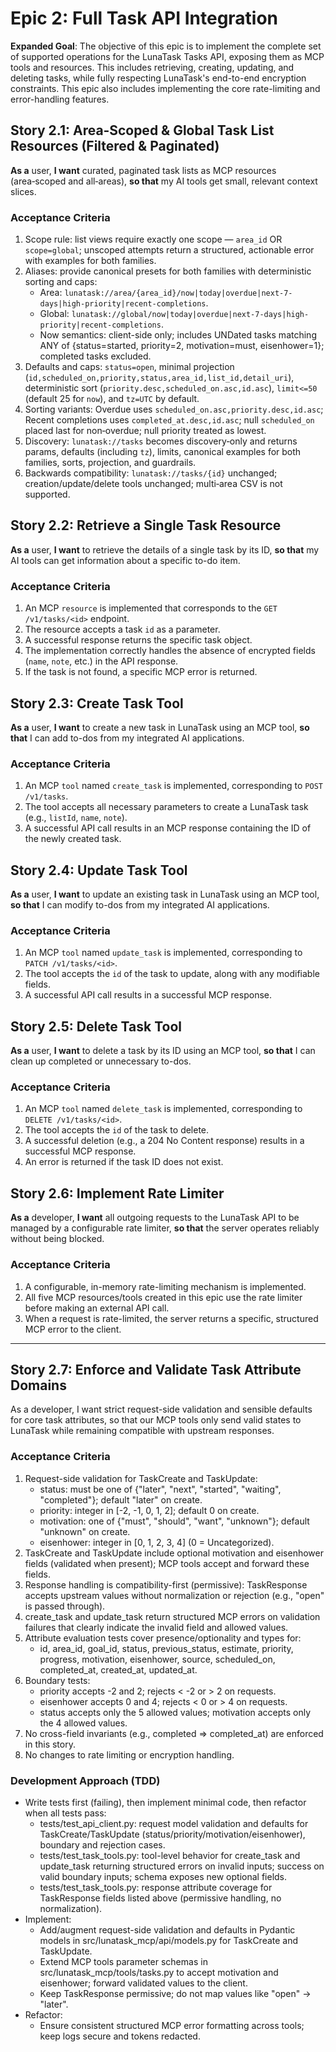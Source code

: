 # Epic 2: Full Task API Integration

**Expanded Goal**: The objective of this epic is to implement the complete set of supported operations for the LunaTask Tasks API, exposing them as MCP tools and resources. This includes retrieving, creating, updating, and deleting tasks, while fully respecting LunaTask's end-to-end encryption constraints. This epic also includes implementing the core rate-limiting and error-handling features.

## **Story 2.1: Area‑Scoped & Global Task List Resources (Filtered & Paginated)**
**As a** user, **I want** curated, paginated task lists as MCP resources (area‑scoped and all‑areas), **so that** my AI tools get small, relevant context slices.
### Acceptance Criteria
1. Scope rule: list views require exactly one scope — `area_id` OR `scope=global`; unscoped attempts return a structured, actionable error with examples for both families.
2. Aliases: provide canonical presets for both families with deterministic sorting and caps:
   - Area: `lunatask://area/{area_id}/now|today|overdue|next-7-days|high-priority|recent-completions`.
   - Global: `lunatask://global/now|today|overdue|next-7-days|high-priority|recent-completions`.
   - Now semantics: client-side only; includes UNDated tasks matching ANY of {status=started, priority=2,
     motivation=must, eisenhower=1}; completed tasks excluded.
3. Defaults and caps: `status=open`, minimal projection (`id,scheduled_on,priority,status,area_id,list_id,detail_uri`), deterministic sort (`priority.desc,scheduled_on.asc,id.asc`), `limit<=50` (default 25 for `now`), and `tz=UTC` by default.
4. Sorting variants: Overdue uses `scheduled_on.asc,priority.desc,id.asc`; Recent completions uses `completed_at.desc,id.asc`; null `scheduled_on` placed last for non‑overdue; null priority treated as lowest.
5. Discovery: `lunatask://tasks` becomes discovery‑only and returns params, defaults (including `tz`), limits, canonical examples for both families, sorts, projection, and guardrails.
6. Backwards compatibility: `lunatask://tasks/{id}` unchanged; creation/update/delete tools unchanged; multi‑area CSV is not supported.

## **Story 2.2: Retrieve a Single Task Resource**
**As a** user, **I want** to retrieve the details of a single task by its ID, **so that** my AI tools can get information about a specific to-do item.
### Acceptance Criteria
1. An MCP `resource` is implemented that corresponds to the `GET /v1/tasks/<id>` endpoint.
2. The resource accepts a task `id` as a parameter.
3. A successful response returns the specific task object.
4. The implementation correctly handles the absence of encrypted fields (`name`, `note`, etc.) in the API response.
5. If the task is not found, a specific MCP error is returned.

## **Story 2.3: Create Task Tool**
**As a** user, **I want** to create a new task in LunaTask using an MCP tool, **so that** I can add to-dos from my integrated AI applications.
### Acceptance Criteria
1. An MCP `tool` named `create_task` is implemented, corresponding to `POST /v1/tasks`.
2. The tool accepts all necessary parameters to create a LunaTask task (e.g., `listId`, `name`, `note`).
3. A successful API call results in an MCP response containing the ID of the newly created task.

## **Story 2.4: Update Task Tool**
**As a** user, **I want** to update an existing task in LunaTask using an MCP tool, **so that** I can modify to-dos from my integrated AI applications.
### Acceptance Criteria
1. An MCP `tool` named `update_task` is implemented, corresponding to `PATCH /v1/tasks/<id>`.
2. The tool accepts the `id` of the task to update, along with any modifiable fields.
3. A successful API call results in a successful MCP response.

## **Story 2.5: Delete Task Tool**
**As a** user, **I want** to delete a task by its ID using an MCP tool, **so that** I can clean up completed or unnecessary to-dos.
### Acceptance Criteria
1. An MCP `tool` named `delete_task` is implemented, corresponding to `DELETE /v1/tasks/<id>`.
2. The tool accepts the `id` of the task to delete.
3. A successful deletion (e.g., a 204 No Content response) results in a successful MCP response.
4. An error is returned if the task ID does not exist.

## **Story 2.6: Implement Rate Limiter**
**As a** developer, **I want** all outgoing requests to the LunaTask API to be managed by a configurable rate limiter, **so that** the server operates reliably without being blocked.
### Acceptance Criteria
1. A configurable, in-memory rate-limiting mechanism is implemented.
2. All five MCP resources/tools created in this epic use the rate limiter before making an external API call.
3. When a request is rate-limited, the server returns a specific, structured MCP error to the client.

---
## Story 2.7: Enforce and Validate Task Attribute Domains

As a developer, I want strict request-side validation and sensible defaults for core task attributes, so that our MCP tools only send valid states to LunaTask while remaining compatible with upstream responses.

### Acceptance Criteria
1. Request-side validation for TaskCreate and TaskUpdate:
   - status: must be one of {"later", "next", "started", "waiting", "completed"}; default "later" on create.
   - priority: integer in [-2, -1, 0, 1, 2]; default 0 on create.
   - motivation: one of {"must", "should", "want", "unknown"}; default "unknown" on create.
   - eisenhower: integer in [0, 1, 2, 3, 4] (0 = Uncategorized).
2. TaskCreate and TaskUpdate include optional motivation and eisenhower fields (validated when present); MCP tools accept and forward these fields.
3. Response handling is compatibility-first (permissive): TaskResponse accepts upstream values without normalization or rejection (e.g., "open" is passed through).
4. create_task and update_task return structured MCP errors on validation failures that clearly indicate the invalid field and allowed values.
5. Attribute evaluation tests cover presence/optionality and types for:
   - id, area_id, goal_id, status, previous_status, estimate, priority, progress, motivation, eisenhower, source, scheduled_on, completed_at, created_at, updated_at.
6. Boundary tests:
   - priority accepts -2 and 2; rejects &lt; -2 or &gt; 2 on requests.
   - eisenhower accepts 0 and 4; rejects &lt; 0 or &gt; 4 on requests.
   - status accepts only the 5 allowed values; motivation accepts only the 4 allowed values.
7. No cross-field invariants (e.g., completed ⇒ completed_at) are enforced in this story.
8. No changes to rate limiting or encryption handling.

### Development Approach (TDD)
- Write tests first (failing), then implement minimal code, then refactor when all tests pass:
  - tests/test_api_client.py: request model validation and defaults for TaskCreate/TaskUpdate (status/priority/motivation/eisenhower), boundary and rejection cases.
  - tests/test_task_tools.py: tool-level behavior for create_task and update_task returning structured errors on invalid inputs; success on valid boundary inputs; schema exposes new optional fields.
  - tests/test_task_tools.py: response attribute coverage for TaskResponse fields listed above (permissive handling, no normalization).
- Implement:
  - Add/augment request-side validation and defaults in Pydantic models in src/lunatask_mcp/api/models.py for TaskCreate and TaskUpdate.
  - Extend MCP tools parameter schemas in src/lunatask_mcp/tools/tasks.py to accept motivation and eisenhower; forward validated values to the client.
  - Keep TaskResponse permissive; do not map values like "open" → "later".
- Refactor:
  - Ensure consistent structured MCP error formatting across tools; keep logs secure and tokens redacted.
